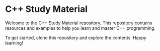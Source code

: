 # C++ Study Material

Welcome to the C++ Study Material repository. This repository contains resources and examples to help you learn and master C++ programming.

 
To get started, clone this repository and explore the contents. Happy learning!

